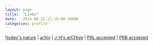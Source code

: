 ```yaml
---
layout: page
title:  "Links"
date:   2016-08-22 11:10:00 +0900
categories: profile
---
```




|[today's nature](http://www.nature.com/search?article_type=protocols,research,reviews&subject=physics) |
 [arXiv](http://arxiv.org/list/cond-mat/new) |       [J-H's arCHive](http://jinhong-park.github.io/blog/arCHive.html)
 | [PRL accepted](http://journals.aps.org/prl/accepted) | [PRB accepted](http://journals.aps.org/prb/accepted)


